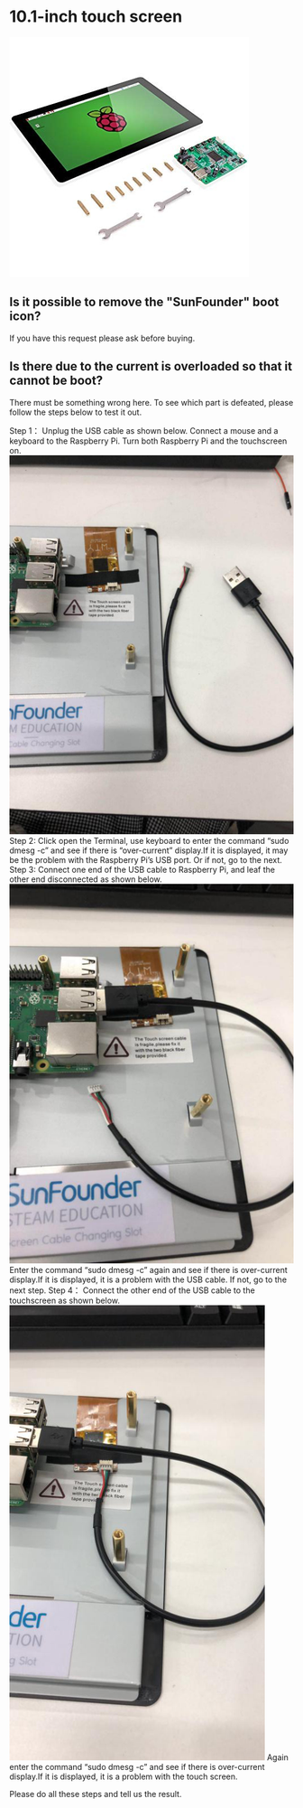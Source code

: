 # 10.1-inch touch screen

![img](../../img\raspoberrypi\10.1-inchTouchScreen/10.1-inchTouchScreen.jpg)

## Is it possible to remove the "SunFounder" boot icon?
If you have this request please ask before buying.

## Is there due to the current is overloaded so that it cannot be boot?
There must be something wrong here. To see which part is defeated, please follow the steps below to test it out.

Step 1：
Unplug the USB cable as shown below. Connect a mouse and a keyboard to the Raspberry Pi. Turn both Raspberry Pi and the touchscreen on.
![img](../../img\raspoberrypi\10.1-inchTouchScreen/Figure_1.png)
Step 2:
Click open the Terminal, use keyboard to enter the command “sudo dmesg -c” and see if there is “over-current” display.If it is displayed, it may be the problem with the Raspberry Pi’s USB port. Or if not, go to the next.
Step 3:
Connect one end of the USB cable to Raspberry Pi, and leaf the other end disconnected as shown below.
![img](../../img\raspoberrypi\10.1-inchTouchScreen/Figure_2.png)
Enter the command “sudo dmesg -c” again and see if there is over-current display.If it is displayed, it is a problem with the USB cable. If not, go to the next step.
Step 4：
Connect the other end of the USB cable to the touchscreen as shown below.![img](../../img\raspoberrypi\10.1-inchTouchScreen/Figure_3.png) 
Again enter the command “sudo dmesg -c” and see if there is over-current display.If it is displayed, it is a problem with the touch screen.

Please do all these steps and tell us the result.